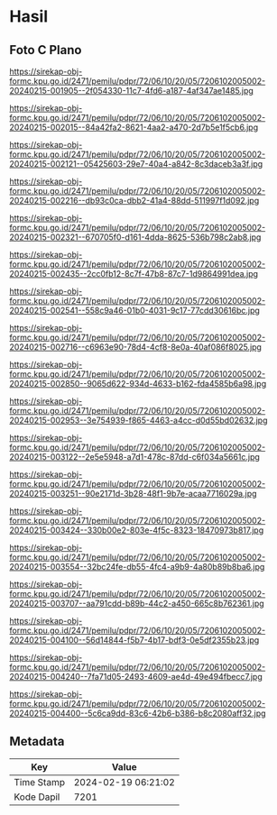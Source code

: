 # Hasil

## Foto C Plano

https://sirekap-obj-formc.kpu.go.id/2471/pemilu/pdpr/72/06/10/20/05/7206102005002-20240215-001905--2f054330-11c7-4fd6-a187-4af347ae1485.jpg

https://sirekap-obj-formc.kpu.go.id/2471/pemilu/pdpr/72/06/10/20/05/7206102005002-20240215-002015--84a42fa2-8621-4aa2-a470-2d7b5e1f5cb6.jpg

https://sirekap-obj-formc.kpu.go.id/2471/pemilu/pdpr/72/06/10/20/05/7206102005002-20240215-002121--05425603-29e7-40a4-a842-8c3daceb3a3f.jpg

https://sirekap-obj-formc.kpu.go.id/2471/pemilu/pdpr/72/06/10/20/05/7206102005002-20240215-002216--db93c0ca-dbb2-41a4-88dd-511997f1d092.jpg

https://sirekap-obj-formc.kpu.go.id/2471/pemilu/pdpr/72/06/10/20/05/7206102005002-20240215-002321--670705f0-d161-4dda-8625-536b798c2ab8.jpg

https://sirekap-obj-formc.kpu.go.id/2471/pemilu/pdpr/72/06/10/20/05/7206102005002-20240215-002435--2cc0fb12-8c7f-47b8-87c7-1d9864991dea.jpg

https://sirekap-obj-formc.kpu.go.id/2471/pemilu/pdpr/72/06/10/20/05/7206102005002-20240215-002541--558c9a46-01b0-4031-9c17-77cdd30616bc.jpg

https://sirekap-obj-formc.kpu.go.id/2471/pemilu/pdpr/72/06/10/20/05/7206102005002-20240215-002716--c6963e90-78d4-4cf8-8e0a-40af086f8025.jpg

https://sirekap-obj-formc.kpu.go.id/2471/pemilu/pdpr/72/06/10/20/05/7206102005002-20240215-002850--9065d622-934d-4633-b162-fda4585b6a98.jpg

https://sirekap-obj-formc.kpu.go.id/2471/pemilu/pdpr/72/06/10/20/05/7206102005002-20240215-002953--3e754939-f865-4463-a4cc-d0d55bd02632.jpg

https://sirekap-obj-formc.kpu.go.id/2471/pemilu/pdpr/72/06/10/20/05/7206102005002-20240215-003122--2e5e5948-a7d1-478c-87dd-c6f034a5661c.jpg

https://sirekap-obj-formc.kpu.go.id/2471/pemilu/pdpr/72/06/10/20/05/7206102005002-20240215-003251--90e2171d-3b28-48f1-9b7e-acaa7716029a.jpg

https://sirekap-obj-formc.kpu.go.id/2471/pemilu/pdpr/72/06/10/20/05/7206102005002-20240215-003424--330b00e2-803e-4f5c-8323-18470973b817.jpg

https://sirekap-obj-formc.kpu.go.id/2471/pemilu/pdpr/72/06/10/20/05/7206102005002-20240215-003554--32bc24fe-db55-4fc4-a9b9-4a80b89b8ba6.jpg

https://sirekap-obj-formc.kpu.go.id/2471/pemilu/pdpr/72/06/10/20/05/7206102005002-20240215-003707--aa791cdd-b89b-44c2-a450-665c8b762361.jpg

https://sirekap-obj-formc.kpu.go.id/2471/pemilu/pdpr/72/06/10/20/05/7206102005002-20240215-004100--56d14844-f5b7-4b17-bdf3-0e5df2355b23.jpg

https://sirekap-obj-formc.kpu.go.id/2471/pemilu/pdpr/72/06/10/20/05/7206102005002-20240215-004240--7fa71d05-2493-4609-ae4d-49e494fbecc7.jpg

https://sirekap-obj-formc.kpu.go.id/2471/pemilu/pdpr/72/06/10/20/05/7206102005002-20240215-004400--5c6ca9dd-83c6-42b6-b386-b8c2080aff32.jpg


## Metadata

| Key        | Value               |
| ---------- | ------------------- |
| Time Stamp | 2024-02-19 06:21:02 |
| Kode Dapil | 7201                |



